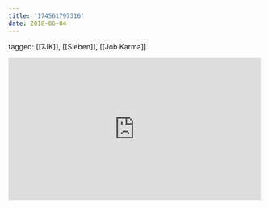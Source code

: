```yaml
---
title: '174561797316'
date: 2018-06-04
---
```

tagged: [[7JK]], [[Sieben]], [[Job Karma]]
<iframe allow="accelerometer; autoplay; clipboard-write; encrypted-media; gyroscope; picture-in-picture" allowfullscreen="" frameborder="0" height="281" id="youtube_iframe" src="https://www.youtube.com/embed/OySp7kiCnzA?feature=oembed&amp;enablejsapi=1&amp;origin=https://safe.txmblr.com&amp;wmode=opaque" width="500"></iframe>